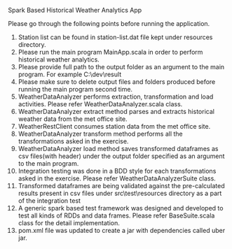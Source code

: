 Spark Based Historical Weather Analytics App

Please go through the following points before running the application.
1) Station list can be found in station-list.dat file kept under resources directory.
2) Please run the main program MainApp.scala in order to perform historical weather analytics.
3) Please provide full path to the output folder as an argument to the main program.
   For example C:\dev\result
4) Please make sure to delete output files and folders produced before running the main program second time.
5) WeatherDataAnalyzer performs extraction, transformation and load activities.
   Please refer WeatherDataAnalyzer.scala class.
6) WeatherDataAnalyzer extract method parses and extracts historical weather data from the met office site.
7) WeatherRestClient consumes station data from the met office site.
8) WeatherDataAnalyzer transform method performs all the transformations asked in the exercise.
9) WeatherDataAnalyzer load method saves transformed dataframes as csv files(with header) under the output
   folder specified as an argument to the main program.
10) Integration testing was done in a BDD style for each transformations asked in the exercise.
    Please refer WeatherDataAnalyzerSuite class.
11) Transformed dataframes are being validated against the pre-calculated results present in csv files under
    src\test\resources directory as a part of the integration test
11) A generic spark based test framework was designed and developed to test all kinds of RDDs and data frames.
Please refer BaseSuite.scala class for the detail implementation.
12) pom.xml file was updated to create a jar with dependencies called uber jar.

